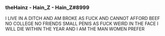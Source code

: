 ### theHainz - Hain_Z - Hain_Z#8999

I LIVE IN A DITCH AND AM BROKE AS FUCK AND CANNOT AFFORD BEEF
NO COLLEGE NO FRIENDS SMALL PENIS AS FUCK WEIRD IN THE FACE 
I WILL DIE WITHIN THE YEAR AND I AM THE MAN WOMEN PREFER

<!--
**theHainz/theHainz** is a ✨ _special_ ✨ repository because its `README.md` (this file) appears on your GitHub profile.

Here are some ideas to get you started:

- 🔭 I’m currently working on ...
- 🌱 I’m currently learning ...
- 👯 I’m looking to collaborate on ...
- 🤔 I’m looking for help with ...
- 💬 Ask me about ...
- 📫 How to reach me: ...
- 😄 Pronouns: ...
- ⚡ Fun fact: ...
-->
